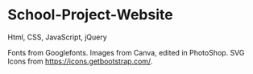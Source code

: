 # School-Project-Website

Html, CSS, JavaScript, jQuery

Fonts from Googlefonts.
Images from Canva, edited in PhotoShop.
SVG Icons from https://icons.getbootstrap.com/.